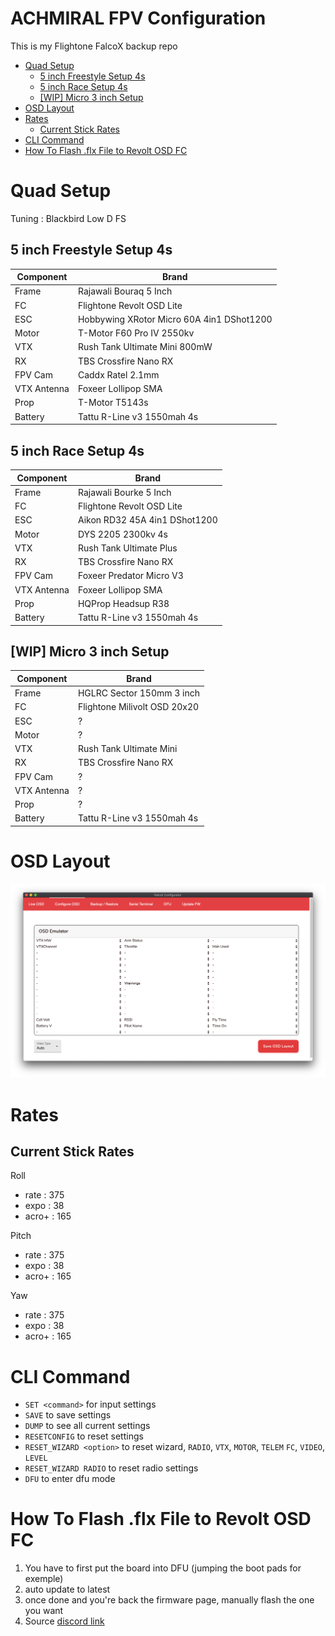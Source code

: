 # ACHMIRAL FPV Configuration
This is my Flightone FalcoX backup repo


- [Quad Setup](#quad-setup)
  * [5 inch Freestyle Setup 4s](#5-inch-freestyle-setup-4s)
  * [5 inch Race Setup 4s](#5-inch-race-setup-4s)
  * [[WIP] Micro 3 inch Setup](#wip-micro-3-inch-setup)
- [OSD Layout](#osd-layout)
- [Rates](#rates)
  * [Current Stick Rates](#current-stick-rates)
- [CLI Command](#cli-command)
- [How To Flash .flx File to Revolt OSD FC](#how-to-flash-flx-file-to-revolt-osd-fc)

# Quad Setup

Tuning : Blackbird Low D FS

## 5 inch Freestyle Setup 4s
| Component     | Brand                                     |
| ------------- |-------------------------------------------| 
| Frame         | Rajawali Bouraq 5 Inch                    | 
| FC            | Flightone Revolt OSD Lite                 |
| ESC           | Hobbywing  XRotor Micro 60A 4in1 DShot1200|
| Motor         | T-Motor F60 Pro IV 2550kv                 |
| VTX           | Rush Tank Ultimate Mini 800mW             |
| RX            | TBS Crossfire Nano RX                     |
| FPV Cam       | Caddx Ratel 2.1mm                         |
| VTX Antenna   | Foxeer Lollipop SMA                       |
| Prop          | T-Motor T5143s                            |
| Battery       | Tattu R-Line v3 1550mah 4s                |

## 5 inch Race Setup 4s
| Component     | Brand                                     |
| ------------- |-------------------------------------------| 
| Frame         | Rajawali Bourke 5 Inch                    | 
| FC            | Flightone Revolt OSD Lite                 |
| ESC           | Aikon RD32 45A 4in1 DShot1200             |
| Motor         | DYS 2205 2300kv 4s                        |
| VTX           | Rush Tank Ultimate Plus                   |
| RX            | TBS Crossfire Nano RX                     |
| FPV Cam       | Foxeer Predator Micro V3                  |
| VTX Antenna   | Foxeer Lollipop SMA                       |
| Prop          | HQProp Headsup R38                        |
| Battery       | Tattu R-Line v3 1550mah 4s                |

## [WIP] Micro 3 inch Setup
| Component     | Brand                                     |
| ------------- |-------------------------------------------| 
| Frame         | HGLRC Sector 150mm 3 inch                 |
| FC            | Flightone Milivolt OSD 20x20              |
| ESC           | ?                                         |
| Motor         | ?                                         |
| VTX           | Rush Tank Ultimate Mini                   |
| RX            | TBS Crossfire Nano RX                     |
| FPV Cam       | ?                                         |
| VTX Antenna   | ?                                         |
| Prop          | ?                                         |
| Battery       | Tattu R-Line v3 1550mah 4s                |

# OSD Layout
![OSD Layout](image/osd_layout.png)

# Rates
## Current Stick Rates
Roll
- rate  : 375
- expo  : 38
- acro+ : 165

Pitch
- rate  : 375
- expo  : 38
- acro+ : 165

Yaw
- rate  : 375
- expo  : 38
- acro+ : 165

# CLI Command
- `SET <command>` for input settings
- `SAVE` to save settings
- `DUMP` to see all current settings
- `RESETCONFIG` to reset settings
- `RESET_WIZARD <option>` to reset wizard, `RADIO`, `VTX`, `MOTOR`, `TELEM` `FC`, `VIDEO`, `LEVEL` 
- `RESET_WIZARD RADIO` to reset radio settings
- `DFU` to enter dfu mode

# How To Flash .flx File to Revolt OSD FC
1. You have to first put the board into DFU (jumping the boot pads for exemple)
2. auto update to latest
3. once done and you're back the firmware page, manually flash the one you want
4. Source [discord link](https://discord.com/channels/422512413552672769/525828485596446736/733407340707184815)


